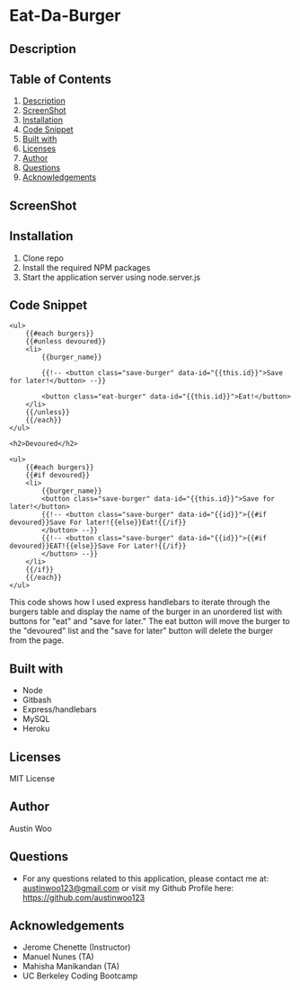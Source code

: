 # Eat-Da-Burger

## Description

## Table of Contents
1. [Description](#description)
2. [ScreenShot](#ScreenShot)
3. [Installation](#Installation)
4. [Code Snippet](#code-snippet)
5. [Built with](#built-with)
6. [Licenses](#licenses)
7. [Author](#author)
8. [Questions](#Questions)
9. [Acknowledgements](#acknowledgements)


## ScreenShot

## Installation
1. Clone repo 
2. Install the required NPM packages
3. Start the application server using node.server.js

## Code Snippet
```
<ul>
    {{#each burgers}}
    {{#unless devoured}}
    <li>
        {{burger_name}}

        {{!-- <button class="save-burger" data-id="{{this.id}}">Save for later!</button> --}}

        <button class="eat-burger" data-id="{{this.id}}">Eat!</button>
    </li>
    {{/unless}}
    {{/each}}
</ul>

<h2>Devoured</h2>

<ul>
    {{#each burgers}}
    {{#if devoured}}
    <li>
        {{burger_name}}
        <button class="save-burger" data-id="{{this.id}}">Save for later!</button>
        {{!-- <button class="save-burger" data-id="{{id}}">{{#if devoured}}Save For later!{{else}}Eat!{{/if}}
        </button> --}}
        {{!-- <button class="save-burger" data-id="{{id}}">{{#if devoured}}EAT!{{else}}Save For Later!{{/if}}
        </button> --}}
    </li>
    {{/if}}
    {{/each}}
</ul>
```
This code shows how I used express handlebars to iterate through the burgers table and display the name of the burger in an unordered list with buttons for "eat" and "save for later." The eat button will move the burger to the "devoured" list and the "save for later" button will delete the burger from the page. 

## Built with
- Node
- Gitbash
- Express/handlebars
- MySQL
- Heroku


## Licenses
MIT License

## Author
   Austin Woo

## Questions

- For any questions related to this application, please contact me at: austinwoo123@gmail.com or visit my Github Profile here: https://github.com/austinwoo123
  
## Acknowledgements
- Jerome Chenette (Instructor)
- Manuel Nunes (TA)
- Mahisha Manikandan (TA)
- UC Berkeley Coding Bootcamp